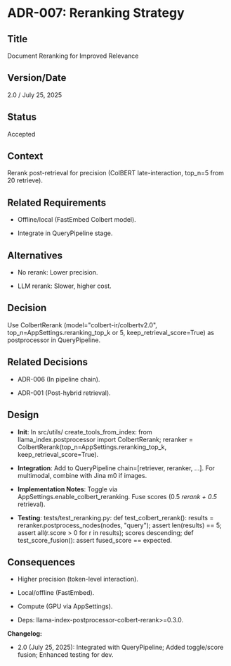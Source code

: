 # ADR-007: Reranking Strategy

## Title

Document Reranking for Improved Relevance

## Version/Date

2.0 / July 25, 2025

## Status

Accepted

## Context

Rerank post-retrieval for precision (ColBERT late-interaction, top_n=5 from 20 retrieve).

## Related Requirements

- Offline/local (FastEmbed Colbert model).

- Integrate in QueryPipeline stage.

## Alternatives

- No rerank: Lower precision.

- LLM rerank: Slower, higher cost.

## Decision

Use ColbertRerank (model="colbert-ir/colbertv2.0", top_n=AppSettings.reranking_top_k or 5, keep_retrieval_score=True) as postprocessor in QueryPipeline.

## Related Decisions

- ADR-006 (In pipeline chain).

- ADR-001 (Post-hybrid retrieval).

## Design

- **Init**: In src/utils/ create_tools_from_index: from llama_index.postprocessor import ColbertRerank; reranker = ColbertRerank(top_n=AppSettings.reranking_top_k, keep_retrieval_score=True).

- **Integration**: Add to QueryPipeline chain=[retriever, reranker, ...]. For multimodal, combine with Jina m0 if images.

- **Implementation Notes**: Toggle via AppSettings.enable_colbert_reranking. Fuse scores (0.5 *rerank + 0.5* retrieval).

- **Testing**: tests/test_reranking.py: def test_colbert_rerank(): results = reranker.postprocess_nodes(nodes, "query"); assert len(results) == 5; assert all(r.score > 0 for r in results); scores descending; def test_score_fusion(): assert fused_score == expected.

## Consequences

- Higher precision (token-level interaction).

- Local/offline (FastEmbed).

- Compute (GPU via AppSettings).

- Deps: llama-index-postprocessor-colbert-rerank>=0.3.0.

**Changelog:**  

- 2.0 (July 25, 2025): Integrated with QueryPipeline; Added toggle/score fusion; Enhanced testing for dev.
